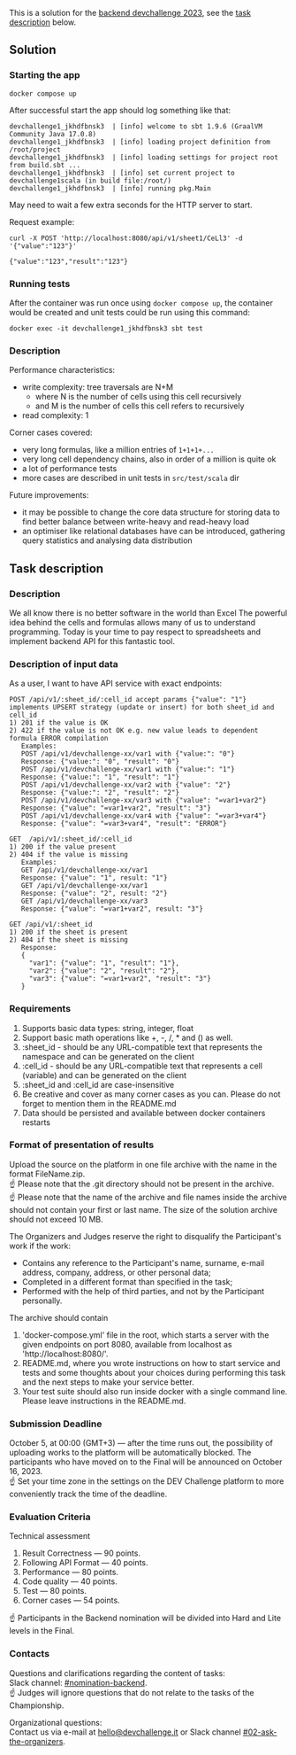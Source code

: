 This is a solution for
the [backend devchallenge 2023](https://app.devchallenge.it/tasks/online-round-85f3a4b4-f7a2-4176-8ff8-350051ce576b),
see the [task description](#task-description) below.

## Solution

### Starting the app

```docker compose up```

After successful start the app should log something like that:

```
devchallenge1_jkhdfbnsk3  | [info] welcome to sbt 1.9.6 (GraalVM Community Java 17.0.8)
devchallenge1_jkhdfbnsk3  | [info] loading project definition from /root/project
devchallenge1_jkhdfbnsk3  | [info] loading settings for project root from build.sbt ...
devchallenge1_jkhdfbnsk3  | [info] set current project to devchallenge1scala (in build file:/root/)
devchallenge1_jkhdfbnsk3  | [info] running pkg.Main 
```

May need to wait a few extra seconds for the HTTP server to start.

Request example:

```
curl -X POST 'http://localhost:8080/api/v1/sheet1/CeLl3' -d '{"value":"123"}'

{"value":"123","result":"123"}
```

### Running tests

After the container was run once using `docker compose up`, the container would be created and unit tests could be run
using this command:

```docker exec -it devchallenge1_jkhdfbnsk3 sbt test```

### Description

Performance characteristics:

- write complexity: tree traversals are N+M
    - where N is the number of cells using this cell recursively
    - and M is the number of cells this cell refers to recursively
- read complexity: 1

Corner cases covered:

- very long formulas, like a million entries of `1+1+1+...`
- very long cell dependency chains, also in order of a million is quite ok
- a lot of performance tests
- more cases are described in unit tests in `src/test/scala` dir

Future improvements:

- it may be possible to change the core data structure for storing data to find better balance between write-heavy and
  read-heavy load
- an optimiser like relational databases have can be introduced, gathering query statistics and analysing data
  distribution

## Task description

### Description

We all know there is no better software in the world than Excel
The powerful idea behind the cells and formulas allows many of us to understand programming.
Today is your time to pay respect to spreadsheets and implement backend API for this fantastic tool.

### Description of input data

As a user, I want to have API service with exact endpoints:

```
POST /api/v1/:sheet_id/:cell_id accept params {"value": "1"} implements UPSERT strategy (update or insert) for both sheet_id and cell_id
1) 201 if the value is OK
2) 422 if the value is not OK e.g. new value leads to dependent formula ERROR compilation
   Examples:
   POST /api/v1/devchallenge-xx/var1 with {"value:": "0"}
   Response: {"value:": "0", "result": "0"}
   POST /api/v1/devchallenge-xx/var1 with {"value:": "1"}
   Response: {"value:": "1", "result": "1"}
   POST /api/v1/devchallenge-xx/var2 with {"value": "2"}
   Response: {"value:": "2", "result": "2"}
   POST /api/v1/devchallenge-xx/var3 with {"value": "=var1+var2"}
   Response: {"value": "=var1+var2", "result": "3"}
   POST /api/v1/devchallenge-xx/var4 with {"value": "=var3+var4"}
   Response: {"value": "=var3+var4", "result": "ERROR"}
```

```
GET  /api/v1/:sheet_id/:cell_id
1) 200 if the value present
2) 404 if the value is missing
   Examples:
   GET /api/v1/devchallenge-xx/var1
   Response: {"value": "1", result: "1"}
   GET /api/v1/devchallenge-xx/var1
   Response: {"value": "2", result: "2"}
   GET /api/v1/devchallenge-xx/var3
   Response: {"value": "=var1+var2", result: "3"}
```

```
GET /api/v1/:sheet_id
1) 200 if the sheet is present
2) 404 if the sheet is missing
   Response:
   {
     "var1": {"value": "1", "result": "1"},
     "var2": {"value": "2", "result": "2"},
     "var3": {"value": "=var1+var2", "result": "3"}
   }
```

### Requirements

1. Supports basic data types: string, integer, float
2. Support basic math operations like +, -, /, * and () as well.
3. :sheet_id - should be any URL-compatible text that represents the namespace and can be generated on the client
4. :cell_id - should be any URL-compatible text that represents a cell (variable) and can be generated on the client
5. :sheet_id and :cell_id are case-insensitive
6. Be creative and cover as many corner cases as you can. Please do not forget to mention them in the README.md
7. Data should be persisted and available between docker containers restarts

### Format of presentation of results

Upload the source on the platform in one file archive with the name in the format FileName.zip.  
☝️ Please note that the .git directory should not be present in the archive.  
☝️ Please note that the name of the archive and file names inside the archive should not contain your first or last
name. The size of the solution archive should not exceed 10 MB.

The Organizers and Judges reserve the right to disqualify the Participant's work if the work:

- Contains any reference to the Participant's name, surname, e-mail address, company, address, or other personal data;
- Completed in a different format than specified in the task;
- Performed with the help of third parties, and not by the Participant personally.

The archive should contain

1. 'docker-compose.yml' file in the root, which starts a server with the given endpoints on port 8080, available from
   localhost as 'http://localhost:8080/'.
2. README.md, where you wrote instructions on how to start service and tests and some thoughts about your choices during
   performing this task and the next steps to make your service better.
3. Your test suite should also run inside docker with a single command line. Please leave instructions in the README.md.

### Submission Deadline

October 5, at 00:00 (GMT+3) — after the time runs out, the possibility of uploading works to the platform will be
automatically blocked. The participants who have moved on to the Final will be announced on October 16, 2023.  
☝️ Set your time zone in the settings on the DEV Challenge platform to more conveniently track the time of the deadline.

### Evaluation Criteria

Technical assessment

1. Result Correctness — 90 points.
2. Following API Format — 40 points.
3. Performance — 80 points.
4. Code quality — 40 points.
5. Test — 80 points.
6. Corner cases — 54 points.

☝️ Participants in the Backend nomination will be divided into Hard and Lite levels in the Final.

### Contacts

Questions and clarifications regarding the content of tasks:  
Slack channel: [#nomination-backend](https://devchallengehq.slack.com/archives/C01AU5BJNMQ).  
☝️ Judges will ignore questions that do not relate to the tasks of the Championship.

Organizational questions:  
Contact us via e-mail at hello@devchallenge.it or Slack
channel [#02-ask-the-organizers](https://devchallengehq.slack.com/archives/C0431P42S0L).
